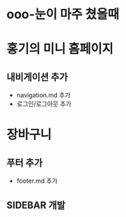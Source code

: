 # ooo-눈이 마주 쳤을때

# 홍기의 미니 홈페이지

## 내비게이션 추가
- navigation.md 추가
- 로그인/로그아웃 추가
# 장바구니

## 푸터 추가
- footer.md 추가

## SIDEBAR 개발
